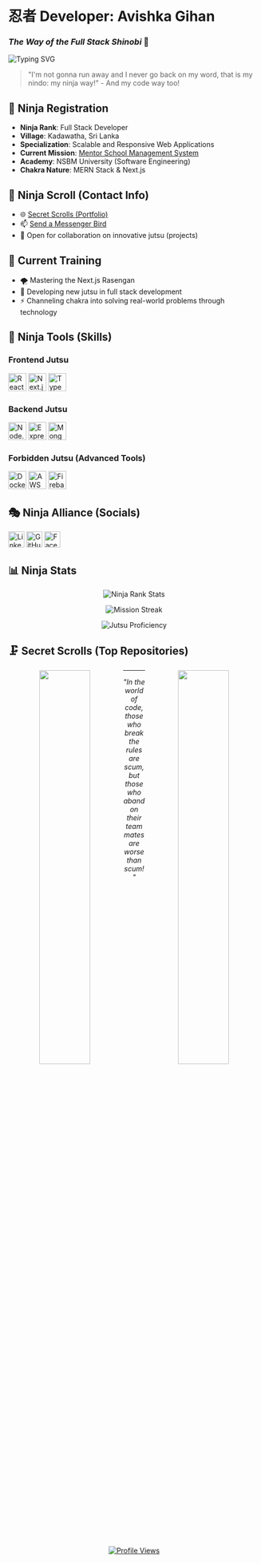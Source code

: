 # 忍者 Developer: Avishka Gihan 
### *The Way of the Full Stack Shinobi* 🍥

![Typing SVG](https://readme-typing-svg.herokuapp.com/?lines=Welcome+to+my+Ninja+Way!;Dattebayo!;Full+Stack+Developer;MERN+Stack+Specialist&center=true&size=30)

> "I'm not gonna run away and I never go back on my word, that is my nindo: my ninja way!" - And my code way too!

## 🥷 Ninja Registration
- **Ninja Rank**: Full Stack Developer
- **Village**: Kadawatha, Sri Lanka
- **Specialization**: Scalable and Responsive Web Applications
- **Current Mission**: [Mentor School Management System](http://github.com/AvishkaGihan/mentor-app.git)
- **Academy**: NSBM University (Software Engineering)
- **Chakra Nature**: MERN Stack & Next.js

## 📜 Ninja Scroll (Contact Info)
- 🌐 [Secret Scrolls (Portfolio)](http://avishkagihan.me/)
- 📫 [Send a Messenger Bird](mailto:avishkag18@gmail.com)
- 🎯 Open for collaboration on innovative jutsu (projects)

## 🔮 Current Training
- 🌪️ Mastering the Next.js Rasengan
- 💫 Developing new jutsu in full stack development
- ⚡ Channeling chakra into solving real-world problems through technology

## 🎴 Ninja Tools (Skills)

### Frontend Jutsu
<p align="left">
<img src="https://raw.githubusercontent.com/danielcranney/readme-generator/main/public/icons/skills/react-colored.svg" width="36" height="36" alt="React" title="React - Shadow Clone Jutsu"/>
<img src="https://raw.githubusercontent.com/danielcranney/readme-generator/main/public/icons/skills/nextjs-colored.svg" width="36" height="36" alt="Next.js" title="Next.js - Time-Space Jutsu"/>
<img src="https://raw.githubusercontent.com/danielcranney/readme-generator/main/public/icons/skills/typescript-colored.svg" width="36" height="36" alt="TypeScript" title="TypeScript - Sharingan"/>
<!-- [Rest of the frontend skills icons] -->
</p>

### Backend Jutsu
<p align="left">
<img src="https://raw.githubusercontent.com/danielcranney/readme-generator/main/public/icons/skills/nodejs-colored.svg" width="36" height="36" alt="Node.js" title="Node.js - Nature Transformation"/>
<img src="https://raw.githubusercontent.com/danielcranney/readme-generator/main/public/icons/skills/express-colored.svg" width="36" height="36" alt="Express" title="Express - Swift Release"/>
<img src="https://raw.githubusercontent.com/danielcranney/readme-generator/main/public/icons/skills/mongodb-colored.svg" width="36" height="36" alt="MongoDB" title="MongoDB - Scroll Sealing"/>
<!-- [Rest of the backend skills icons] -->
</p>

### Forbidden Jutsu (Advanced Tools)
<p align="left">
<img src="https://raw.githubusercontent.com/danielcranney/readme-generator/main/public/icons/skills/docker-colored.svg" width="36" height="36" alt="Docker" title="Docker - Summoning Jutsu"/>
<img src="https://raw.githubusercontent.com/danielcranney/readme-generator/main/public/icons/skills/aws-colored.svg" width="36" height="36" alt="AWS" title="AWS - Cloud Style Jutsu"/>
<img src="https://raw.githubusercontent.com/danielcranney/readme-generator/main/public/icons/skills/firebase-colored.svg" width="36" height="36" alt="Firebase" title="Firebase - Fire Style"/>
</p>

## 🎭 Ninja Alliance (Socials)
<p align="left">
<a href="https://www.linkedin.com/in/avishkagihan" target="_blank"><img src="https://raw.githubusercontent.com/danielcranney/readme-generator/main/public/icons/socials/linkedin.svg" width="32" height="32" alt="LinkedIn"/></a>
<a href="https://www.github.com/AvishkaGihan" target="_blank"><img src="https://raw.githubusercontent.com/danielcranney/readme-generator/main/public/icons/socials/github.svg" width="32" height="32" alt="GitHub"/></a>
<a href="https://www.facebook.com/avishka.gihan.121" target="_blank"><img src="https://raw.githubusercontent.com/danielcranney/readme-generator/main/public/icons/socials/facebook.svg" width="32" height="32" alt="Facebook"/></a>
</p>

## 📊 Ninja Stats

<div align="center">

![Ninja Rank Stats](https://github-readme-stats.vercel.app/api?username=AvishkaGihan&show_icons=true&hide=&count_private=true&title_color=FF8C00&text_color=ffffff&icon_color=FF8C00&bg_color=000000&hide_border=true&show_icons=true)

![Mission Streak](https://github-readme-streak-stats.herokuapp.com/?user=AvishkaGihan&stroke=ffffff&background=000000&ring=FF8C00&fire=FF4500&currStreakNum=ffffff&currStreakLabel=FF8C00&sideNums=ffffff&sideLabels=ffffff&dates=ffffff&hide_border=true)

![Jutsu Proficiency](https://github-readme-stats.vercel.app/api/top-langs/?username=AvishkaGihan&langs_count=10&title_color=FF8C00&text_color=ffffff&icon_color=FF8C00&bg_color=000000&hide_border=true&locale=en&custom_title=Top%20Jutsu%20Types)
</div>

## 🗜️ Secret Scrolls (Top Repositories)

<div width="100%" align="center">
  <a href="https://github.com/AvishkaGihan/mentor-app">
    <img align="left" width="45%" src="https://github-readme-stats.vercel.app/api/pin/?username=AvishkaGihan&repo=mentor-app&title_color=FF8C00&text_color=ffffff&icon_color=FF8C00&bg_color=000000&hide_border=true&locale=en" />
  </a>
  <a href="https://github.com/AvishkaGihan/lumina-prompt-platform">
    <img align="right" width="45%" src="https://github-readme-stats.vercel.app/api/pin/?username=AvishkaGihan&repo=lumina-prompt-platform&title_color=FF8C00&text_color=ffffff&icon_color=FF8C00&bg_color=000000&hide_border=true&locale=en" />
  </a>
</div>

---

<div align="center">

*"In the world of code, those who break the rules are scum, but those who abandon their teammates are worse than scum!"*

[![Profile Views](https://komarev.com/ghpvc/?username=AvishkaGihan&color=orange&style=flat-square&label=Profile+Views)](https://github.com/AvishkaGihan)

</div>